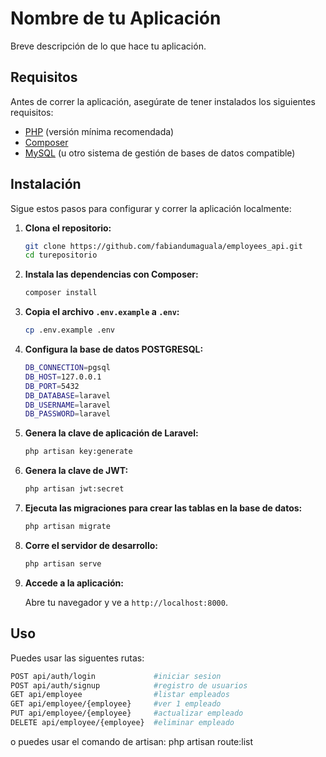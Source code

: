 # Nombre de tu Aplicación

Breve descripción de lo que hace tu aplicación.

## Requisitos

Antes de correr la aplicación, asegúrate de tener instalados los siguientes requisitos:

- [PHP](https://www.php.net/manual/es/install.php) (versión mínima recomendada)
- [Composer](https://getcomposer.org/doc/00-intro.md)
- [MySQL](https://dev.mysql.com/doc/mysql-getting-started/en/) (u otro sistema de gestión de bases de datos compatible)

## Instalación

Sigue estos pasos para configurar y correr la aplicación localmente:

1. **Clona el repositorio:**

   ```bash
   git clone https://github.com/fabiandumaguala/employees_api.git
   cd turepositorio
   ```

2. **Instala las dependencias con Composer:**

   ```bash
   composer install
   ```

3. **Copia el archivo `.env.example` a `.env`:**

   ```bash
   cp .env.example .env
   ```
4. **Configura la base de datos POSTGRESQL:**

    ```bash
    DB_CONNECTION=pgsql
    DB_HOST=127.0.0.1
    DB_PORT=5432
    DB_DATABASE=laravel
    DB_USERNAME=laravel
    DB_PASSWORD=laravel
    ```

5. **Genera la clave de aplicación de Laravel:**

   ```bash
   php artisan key:generate
   ```

6. **Genera la clave de JWT:**

   ```bash
   php artisan jwt:secret
   ```

7. **Ejecuta las migraciones para crear las tablas en la base de datos:**

   ```bash
   php artisan migrate
   ```

8. **Corre el servidor de desarrollo:**

   ```bash
   php artisan serve
   ```

9. **Accede a la aplicación:**

   Abre tu navegador y ve a `http://localhost:8000`.

## Uso

Puedes usar las siguentes rutas:
```bash
POST api/auth/login             #iniciar sesion
POST api/auth/signup            #registro de usuarios
GET api/employee                #listar empleados
GET api/employee/{employee}     #ver 1 empleado
PUT api/employee/{employee}     #actualizar empleado
DELETE api/employee/{employee}  #eliminar empleado
 ```

o puedes usar el comando de artisan:
php artisan route:list
